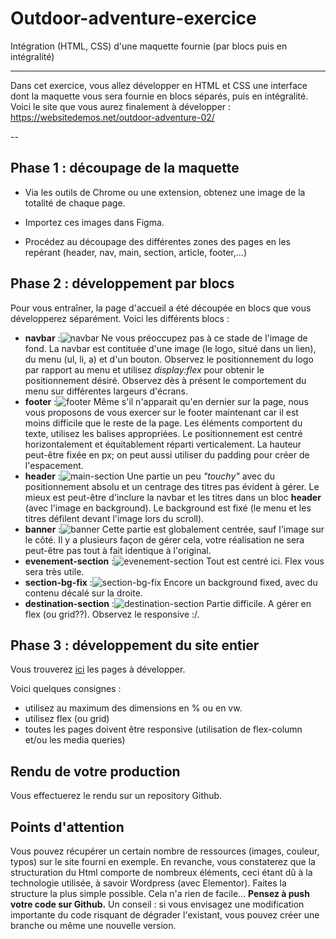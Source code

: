 # Outdoor-adventure-exercice

Intégration (HTML, CSS) d'une maquette fournie (par blocs puis en intégralité)

---

Dans cet exercice, vous allez développer en HTML et CSS une interface dont la maquette vous sera fournie en blocs séparés, puis en intégralité.
Voici le site que vous aurez finalement à développer : https://websitedemos.net/outdoor-adventure-02/

--

## Phase 1 : découpage de la maquette

- Via les outils de Chrome ou une extension, obtenez une image de la totalité de chaque page.

- Importez ces images dans Figma.

- Procédez au découpage des différentes zones des pages en les repérant (header, nav, main, section, article, footer,...)

## Phase 2 : développement par blocs

Pour vous entraîner, la page d'accueil a été découpée en blocs que vous développerez séparément.
Voici les différents blocs :

- **navbar** :![navbar](/blocs/navbar.png)
Ne vous préoccupez pas à ce stade de l'image de fond.
La navbar est contituée d'une image (le logo, situé dans un lien), du menu (ul, li, a) et d'un bouton.
Observez le positionnement du logo par rapport au menu et utilisez *display:flex* pour obtenir le positionnement désiré.
Observez dès à présent le comportement du menu sur différentes largeurs d'écrans.
- **footer** :![footer](/blocs/footer.png)
Même s'il n'apparait qu'en dernier sur la page, nous vous proposons de vous exercer sur le footer maintenant car il est moins difficile que le reste de la page. Les éléments comportent du texte, utilisez les balises appropriées. Le positionnement est centré horizontalement et équitablement réparti verticalement. La hauteur peut-être fixée en px; on peut aussi utiliser du padding pour créer de l'espacement.
- **header** :![main-section](/blocs/header.png)
Une partie un peu *"touchy"* avec du positionnement absolu et un centrage des titres pas évident à gérer.
Le mieux est peut-être d'inclure la navbar et les titres dans un bloc **header** (avec l'image en background). Le background est fixé (le menu et les titres défilent devant l'image lors du scroll).
- **banner** :![banner](/blocs/banner-section.png)
Cette partie est globalement centrée, sauf l'image sur le côté. Il y a plusieurs façon de gérer cela, votre réalisation ne sera peut-être pas tout à fait identique à l'original.
- **evenement-section** :![evenement-section](/blocs/evenement-section.png)
Tout est centré ici. Flex vous sera très utile.
- **section-bg-fix** :![section-bg-fix](/blocs/section-bg-fix.png)
Encore un background fixed, avec du contenu décalé sur la droite.
- **destination-section** :![destination-section](/blocs/destination-section.png)
Partie difficile. A gérer en flex (ou grid??). Observez le responsive :/.

## Phase 3 : développement du site entier

Vous trouverez [ici](https://websitedemos.net/outdoor-adventure-02/) les pages à développer.

Voici quelques consignes :

- utilisez au maximum des dimensions en % ou en vw.
- utilisez flex (ou grid)
- toutes les pages doivent être responsive (utilisation de flex-column et/ou les media queries)

## Rendu de votre production

Vous effectuerez le rendu sur un repository Github.

## Points d'attention

Vous pouvez récupérer un certain nombre de ressources (images, couleur, typos) sur le site fourni en exemple.
En revanche, vous constaterez que la structuration du Html comporte de nombreux éléments, ceci étant dû à la technologie utilisée, à savoir Wordpress (avec Elementor). Faites la structure la plus simple possible. Cela n'a rien de facile...
**Pensez à push votre code sur Github.**
Un conseil : si vous envisagez une modification importante du code risquant de dégrader l'existant, vous pouvez créer une branche ou même une nouvelle version.
